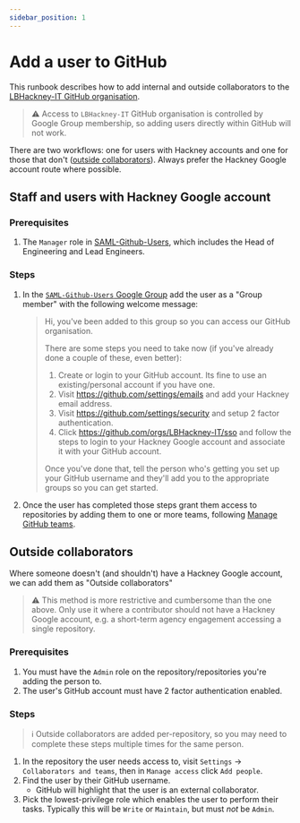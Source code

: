 ```yaml
---
sidebar_position: 1
---
```

# Add a user to GitHub

This runbook describes how to add internal and outside collaborators to the  [LBHackney-IT GitHub organisation](https://github.com/LBHackney-IT).

> ⚠️ Access to `LBHackney-IT` GitHub organisation is controlled by Google Group membership, so adding users directly within GitHub will not work.

There are two workflows: one for users with Hackney accounts and one for those that don't ([outside collaborators](#outside-collaborators)). Always prefer the Hackney Google account route where possible.

## Staff and users with Hackney Google account

### Prerequisites

1. The `Manager` role in [SAML-Github-Users](https://groups.google.com/a/hackney.gov.uk/g/saml-github-users/members), which includes the Head of Engineering and Lead Engineers.

### Steps

1. In the [`SAML-Github-Users` Google Group](https://groups.google.com/a/hackney.gov.uk/g/saml-github-users/members) add the user as a "Group member" with the following welcome message:

    > Hi, you've been added to this group so you can access our GitHub organisation.
    >
    > There are some steps you need to take now (if you've already done a couple of these, even better):
    >
    > 1. Create or login to your GitHub account. Its fine to use an existing/personal account if you have one.
    > 2. Visit https://github.com/settings/emails and add your Hackney email address.
    > 3. Visit https://github.com/settings/security and setup 2 factor authentication.
    > 4. Click https://github.com/orgs/LBHackney-IT/sso and follow the steps to login to your Hackney Google account and associate it with your GitHub account.
    >
    > Once you've done that, tell the person who's getting you set up your GitHub username and they'll add you to the appropriate groups so you can get started.

2. Once the user has completed those steps grant them access to repositories by adding them to one or more teams, following [Manage GitHub teams](./manage_github_teams.md).

## Outside collaborators

Where someone doesn't (and shouldn't) have a Hackney Google account, we can add them as "Outside collaborators"

> ⚠️ This method is more restrictive and cumbersome than the one above. Only use it where a contributor should not have a Hackney Google account, e.g. a short-term agency engagement accessing a single repository.

### Prerequisites

1. You must have the `Admin` role on the repository/repositories you're adding the person to.
2. The user's GitHub account must have 2 factor authentication enabled.

### Steps

> ℹ️ Outside collaborators are added per-repository, so you may need to complete these steps multiple times for the same person.

1. In the repository the user needs access to, visit `Settings` ->  `Collaborators and teams`, then in `Manage access` click `Add people`.
2. Find the user by their GitHub username.
    - GitHub will highlight that the user is an external collaborator.
3. Pick the lowest-privilege role which enables the user to perform their tasks. Typically this will be `Write` or `Maintain`, but must _not_ be `Admin`.
